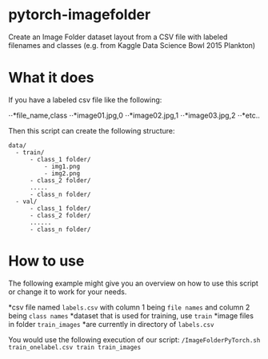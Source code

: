 # pytorch-imagefolder
Create an Image Folder dataset layout from a CSV file with labeled filenames and classes (e.g. from Kaggle Data Science Bowl 2015 Plankton)

# What it does
If you have a labeled csv file like the following:

⋅⋅*file_name,class
⋅⋅*image01.jpg,0
⋅⋅*image02.jpg,1
⋅⋅*image03.jpg,2
⋅⋅*etc..

Then this script can create the following structure:

```
data/
  - train/
      - class_1 folder/
          - img1.png
          - img2.png
      - class_2 folder/
      .....
      - class_n folder/
  - val/
      - class_1 folder/
      - class_2 folder/
      ......
      - class_n folder/
```

# How to use

The following example might give you an overview on how to use this script or change it to work for your needs.

*csv file named `labels.csv` with column 1 being `file names` and column 2 being `class names`
*dataset that is used for training, use `train`
*image files in folder `train_images`
*are currently in directory of `labels.csv`

You would use the following execution of our script:
`/ImageFolderPyTorch.sh train_onelabel.csv train train_images`